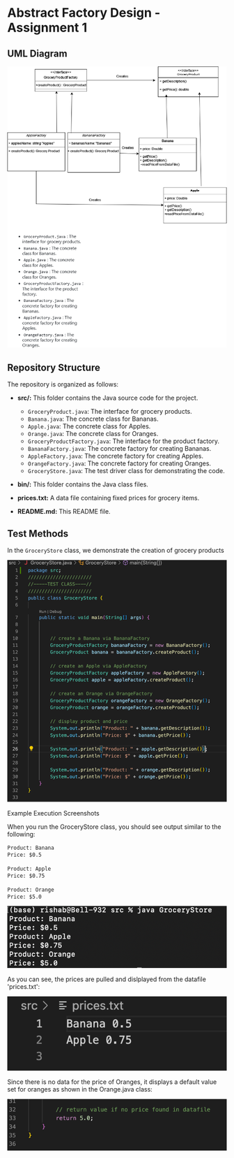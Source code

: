 # Abstract Factory Design - Assignment 1

## UML Diagram

![UML Diagram](assets/images/assignment1uml.png)

## Repository Structure

The repository is organized as follows:

- **src/:** This folder contains the Java source code for the project.
  - `GroceryProduct.java`: The interface for grocery products.
  - `Banana.java`: The concrete class for Bananas.
  - `Apple.java`: The concrete class for Apples.
  - `Orange.java`: The concrete class for Oranges.
  - `GroceryProductFactory.java`: The interface for the product factory.
  - `BananaFactory.java`: The concrete factory for creating Bananas.
  - `AppleFactory.java`: The concrete factory for creating Apples.
  - `OrangeFactory.java`: The concrete factory for creating Oranges.
  - `GroceryStore.java`: The test driver class for demonstrating the code.

- **bin/:** This folder contains the Java class files.
- **prices.txt:** A data file containing fixed prices for grocery items.
- **README.md:** This README file.

## Test Methods

In the `GroceryStore` class, we demonstrate the creation of grocery products

![](assets/images/testclass.png)

Example Execution Screenshots

When you run the GroceryStore class, you should see output similar to the following:

```
Product: Banana
Price: $0.5

Product: Apple
Price: $0.75

Product: Orange
Price: $5.0
```

![](assets/images/result.png)

As you can see, the prices are pulled and dislplayed from the datafile 'prices.txt':

![](assets/images/prices.png)

Since there is no data for the price of Oranges, it displays a default value set for oranges as shown in the Orange.java class:

![](assets/images/orange.png)
